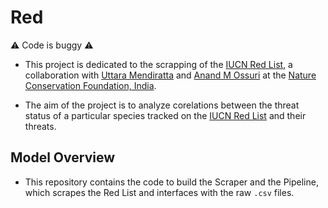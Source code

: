 # Red

:warning: Code is buggy :warning:

+ This project is dedicated to the scrapping of the [IUCN Red List](https://www.iucnredlist.org/ "IUCN Red List"), a collaboration with [Uttara Mendiratta](https://www.researchgate.net/profile/Uttara_Mendiratta "Uttara") and [Anand M Ossuri](https://www.ncf-india.org/author/675623/anand-osuri-2 "Anand") at the [Nature Conservation Foundation, India](http://ncf-india.org/ "NCF-India").

+ The aim of the project is to analyze corelations between the threat status of a particular species tracked on the [IUCN Red List](https://www.iucnredlist.org/ "IUCN Red List") and their threats.

## Model Overview

+ This repository contains the code to build the Scraper and the Pipeline, which scrapes the Red List and interfaces with the raw ```.csv``` files.